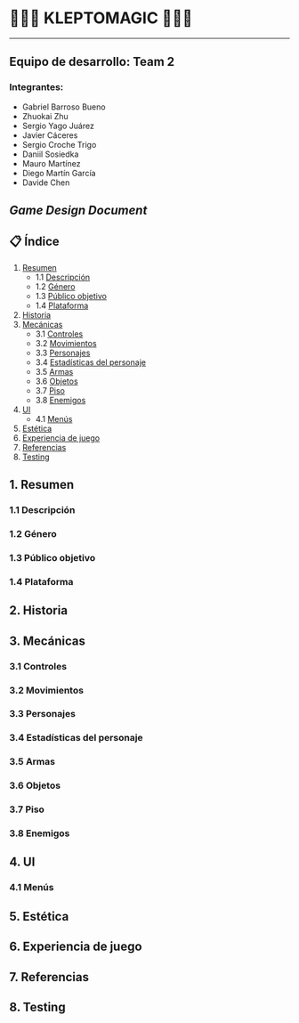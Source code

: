# 🧙🏻‍♂️ KLEPTOMAGIC 🧙🏻‍♂️
---
## Equipo de desarrollo: Team 2
### Integrantes:
- Gabriel Barroso Bueno
- Zhuokai Zhu
- Sergio Yago Juárez
- Javier Cáceres
- Sergio Croche Trigo
- Daniil Sosiedka
- Mauro Martínez
- Diego Martín García
- Davide Chen
## *Game Design Document*
## 📋 Índice
1. [Resumen](#1-resumen)
   - 1.1 [Descripción](#11-descripción)
   - 1.2 [Género](#12-género)
   - 1.3 [Público objetivo](#13-público-objetivo)
   - 1.4 [Plataforma](#14-plataforma)
2. [Historia](#2-historia)
3. [Mecánicas](#3-mecánicas)
   - 3.1 [Controles](#31-controles)
   - 3.2 [Movimientos](#32-movimientos)
   - 3.3 [Personajes](#33-personajes)
   - 3.4 [Estadísticas del personaje](#34-estadísticas-del-personaje)
   - 3.5 [Armas](#35-armas)
   - 3.6 [Objetos](#36-objetos)
   - 3.7 [Piso](#37-piso)
   - 3.8 [Enemigos](#38-enemigos)
4. [UI](#4-ui)
   - 4.1 [Menús](#41-menús)
5. [Estética](#5-estética)
6. [Experiencia de juego](#6-experiencia-de-juego)
7. [Referencias](#7-referencias)
8. [Testing](#8-testing)
## 1. Resumen
### 1.1 Descripción
### 1.2 Género
### 1.3 Público objetivo
### 1.4 Plataforma
## 2. Historia
## 3. Mecánicas
### 3.1 Controles
### 3.2 Movimientos
### 3.3 Personajes
### 3.4 Estadísticas del personaje
### 3.5 Armas
### 3.6 Objetos
### 3.7 Piso
### 3.8 Enemigos
## 4. UI
### 4.1 Menús
## 5. Estética
## 6. Experiencia de juego
## 7. Referencias
## 8. Testing

